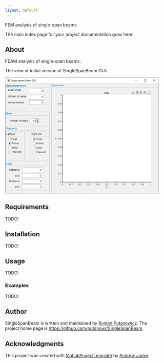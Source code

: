 ```yaml
---
layout: default
---
```


FEM analysis of single-span beams

The main index page for your project documentation goes here!

## About

FEAM analysis of single-span beams.

The view of initial version of SingleSpanBeam GUI:

![InitialGUI](images/SingleSpanBeamGUI.png)

## Requirements

TODO!

## Installation

TODO!

## Usage

TODO!

### Examples

TODO!

## Author

SingleSpanBeam is written and maintained by [Roman Putanowicz](https://github.com/putanowr). The project home page is <https://github.com/putanowr/SingleSpanBeam>.

## Acknowledgments

This project was created with [MatlabProjectTemplate](https://github.com/apjanke/MatlabProjectTemplate) by [Andrew Janke](https://apjanke.net).
